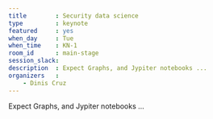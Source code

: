 ```yaml
---
title        : Security data science
type         : keynote
featured     : yes
when_day     : Tue
when_time    : KN-1
room_id      : main-stage
session_slack: 
description  : Expect Graphs, and Jypiter notebooks ...
organizers   :
    - Dinis Cruz
---
```


Expect Graphs, and Jypiter notebooks ...
